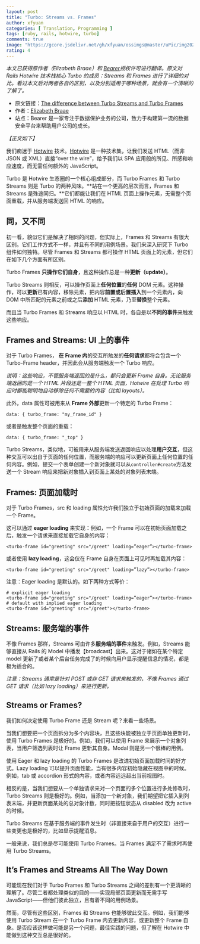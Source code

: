 ```yaml
---
layout: post
title: "Turbo: Streams vs. Frames"
author: xfyuan
categories: [ Translation, Programming ]
tags: [ruby, rails, hotwire, turbo]
comments: true
image: "https://gcore.jsdelivr.net/gh/xfyuan/ossimgs@master/uPic/img20220823.jpeg"
rating: 4
---
```


*本文已获得原作者（Elizabeth Braae）和 [Bearer](https://www.bearer.com/)授权许可进行翻译。原文对 Rails Hotwire 技术栈核心 Turbo 的成员：Streams 和 Frames 进行了详细的对比。看过本文后对两者各自的区别，以及分别适用于哪种场景，就会有一个清晰的了解了。*

- 原文链接：[The difference between Turbo Streams and Turbo Frames](https://www.bearer.com/blog/turbo-streams-and-turbo-frames)
- 作者：[Elizabeth Braae](https://twitter.com/_elsapet)
- 站点：Bearer 是一家专注于数据保护业务的公司，致力于构建第一流的数据安全平台来帮助用户公司的成长。

*【正文如下】*

我们痴迷于 [Hotwire](https://www.bearer.com/blog/why-hotwire) 技术。[Hotwire](https://www.bearer.com/blog/why-hotwire) 是一种技术集，让我们发送 HTML（而非 JSON 或 XML）直接“over the wire”，给予我们以 SPA 应用般的所见、所感和响应速度，而无需任何额外的 JavaScript。

Turbo 是 Hotwire 生态圈的一个核心组成部分，而 Turbo Frames 和 Turbo Streams 则是 Turbo 的两种风味。**站在一个更高的层次而言，Frames 和 Streams 是殊途同归。**它们都能让我们在 HTML 页面上操作元素，无需整个页面重载，并从服务端发送回 HTML 的响应。

## 同，又不同

初一看，貌似它们是解决了相同的问题，但实际上，Frames 和 Streams 有很大区别。它们工作方式不一样，并且有不同的用例场景。我们来深入研究下 Turbo 组件如何独特。尽管 Frames 和 Streams 都可操作 HTML 页面上的元素，但它们在如下几个方面有所区别。

Turbo Frames **只操作它们自身**，且这种操作总是一种**更新（update）**。

Turbo Streams 则相反，可以操作页面上**任何位置**的**任何** DOM 元素。这种操作，可以**更新**已有内容，移除元素，把内容**前置或后置插入**到一个元素内，向 DOM 中所匹配的元素之前或之后**添加** HTML 元素，乃至**替换**整个元素。

而且当 Turbo Frames 和 Streams 响应以 HTML 时，各自是以**不同的事件**来触发这些响应。

## Frames and Streams: UI 上的事件

对于 Turbo Frames， **在 Frame 内**的交互所触发的**任何请求**都将会包含一个 Turbo-Frame header，并因此会从服务端触发一个 Turbo 响应。

*说明：这些响应，不管服务端返回的是什么，都只会更新 Frame 自身。无论服务端返回的是一个 HTML 片段还是一整个 HTML 页面，Hotwire 在处理 Turbo 响应时都能聪明地自动移除任何不需要的内容（比如 layouts）。*

此外，data 属性可被用来从 **Frame 外部**更新一个特定的 Turbo Frame：

```erb
data: { turbo_frame: "my_frame_id" }
```

或者是触发整个页面的重载：

```erb
data: { turbo_frame: "_top" }
```

Turbo Streams，类似地，可被用来从服务端发送返回响应以处理**用户交互**，但这种交互可以出自于页面的任何位置，而服务端的响应可以更新页面上任何位置的任何内容。例如，提交一个表单创建一个新对象就可以从`controller#create`方法发送一个 Stream 响应来把新对象插入到页面上某处的对象列表末端。

## Frames: 页面加载时

对于 Turbo Frames，src 和 loading 属性允许我们独立于初始页面的加载来加载一个 Frame。

这可以通过 **eager loading** 来实现：例如，一个 Frame 可以在初始页面加载之后，触发一个请求来直接加载它自身的内容：

```erb
<turbo-frame id="greeting" src="/greet" loading=”eager”></turbo-frame>
```

或者使用 **lazy loading**，这会仅在 Frame 自身在页面上可见时再加载其内容：

```erb
<turbo-frame id="greeting" src="/greet" loading=”lazy”></turbo-frame>
```

注意：Eager loading 是默认的。如下两种方式等价：

```erb
# explicit eager loading
<turbo-frame id="greeting" src="/greet" loading=”eager”></turbo-frame>
# default with implied eager loading
<turbo-frame id="greeting" src="/greet"></turbo-frame>
```

## Streams: 服务端的事件

不像 Frames 那样，Streams 可由许多**服务端的事件**来触发。例如，Streams 能够直接从 Rails 的 Model 中播发【broadcast】出来。这对于诸如在某个特定 model 更新了或者某个后台任务完成了的时候向用户显示提醒信息的情况，都是极为适合的。

*注意：Streams 通常是针对 POST 或非 GET 请求来触发的，不像 Frames 通过 GET 请求（比如 lazy loading）来进行更新。*

## Streams or Frames?

我们如何决定使用 Turbo Frame 还是 Stream 呢？来看一些场景。

当我们想要把一个页面拆分为多个内容块，且这些块能被独立于页面单独更新时，使用 Turbo Frames 是极好的。例如，我们可以使用 Frame 来展示一个对象列表，当用户筛选列表时让 Frame 更新其自身。Modal 则是另一个很棒的用例。

使用 Eager 和 lazy loading 的 Turbo Frames 是改进初始页面加载时间的好方式。Lazy loading 可以提升页面性能，当有很多内容初始隐藏在视图中的时候。例如，tab 或 accordion 形式的内容，或者内容远远超出当前视图时。

相反的是，当我们想要从一个单独请求来对一个页面的多个位置进行多处修改时，Turbo Streams 则是极好的。例如，当添加一个新对象，我们期望把它插入到列表末端，并更新页面某处的总对象计数，同时把按钮状态从 disabled 改为 active 的时候。

Turbo Streams 在基于服务端的事件发生时（非直接来自于用户的交互）进行一些变更也是极好的，比如显示提醒消息。

一般来说，我们总是尽可能使用 Turbo Frames。当 Frames 满足不了需求时再使用 Turbo Streams。

## It’s Frames and Streams All The Way Down

可能现在我们对于 Turbo Frames 和 Turbo Streams 之间的差别有一个更清晰的理解了。尽管二者都处理类似的目的——实现局部页面更新而无需手写 JavaScript——但他们彼此独立，且有着不同的用例场景。

然而，尽管有这些区别，Frames 和 Streams 也能够彼此交互。例如，我们能够使用 Turbo Stream 在一个 Turbo Frame 内去更新内容，或更新整个 Frame 自身。是否应该这样做可能是另一个问题，最佳实践的问题，但了解在 Hotwire 中能做到这种交互总是很好的。
